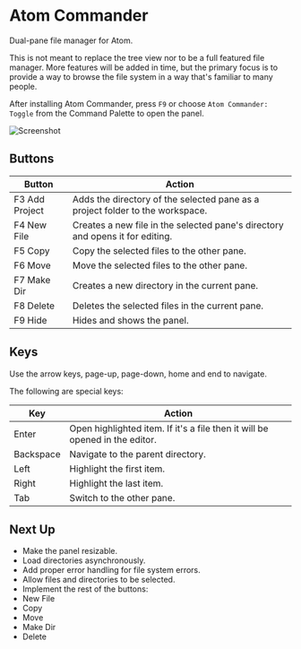 # Atom Commander

Dual-pane file manager for Atom.

This is not meant to replace the tree view nor to be a full featured file manager. More features will be added in time, but the primary focus is to provide a way to browse the file system in a way that's familiar to many people.

After installing Atom Commander, press `F9` or choose `Atom Commander: Toggle` from the Command Palette to open the panel.

![Screenshot](https://github.com/morassman/atom-commander/blob/master/resources/panel.png?raw=true)

## Buttons
Button|Action
---|---
F3 Add Project|Adds the directory of the selected pane as a project folder to the workspace.
F4 New File|Creates a new file in the selected pane's directory and opens it for editing.
F5 Copy|Copy the selected files to the other pane.
F6 Move|Move the selected files to the other pane.
F7 Make Dir|Creates a new directory in the current pane.
F8 Delete|Deletes the selected files in the current pane.
F9 Hide|Hides and shows the panel.

## Keys
Use the arrow keys, page-up, page-down, home and end to navigate.

The following are special keys:

Key|Action
---|---
Enter|Open highlighted item. If it's a file then it will be opened in the editor.
Backspace|Navigate to the parent directory.
Left|Highlight the first item.
Right|Highlight the last item.
Tab|Switch to the other pane.

## Next Up
- Make the panel resizable.
- Load directories asynchronously.
- Add proper error handling for file system errors.
- Allow files and directories to be selected.
- Implement the rest of the buttons:
 - New File
 - Copy
 - Move
 - Make Dir
 - Delete
